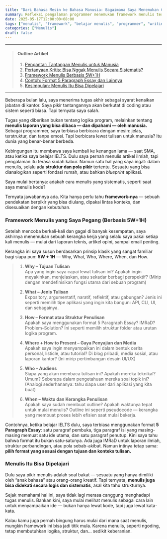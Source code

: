 ```yaml
---
title: "Dari Bahasa Mesin ke Bahasa Manusia: Bagaimana Saya Menemukan Cara Menulis yang Terstruktur"
summary: Refleksi pengalaman programmer menemukan framework menulis terstruktur berbasis 5W+1H agar tulisan lebih logis dan mudah dipahami. Panduan ini membantu siapa pun membangun kebiasaan menulis yang sistematis dan efektif.
date: 2025-05-17T12:00:00+08:00
tags: ["menulis", "framework", "belajar menulis", "programmer", "writing process"]
categories: ["Menulis"]
draft: false
---
```


---
>#### Outline Artikel
>1. [Pengantar: Tantangan Menulis untuk Manusia](#pengantar)
>2. [Pertanyaan Kritis: Bisa Nggak Menulis Secara Sistematis?](#pertanyaan-sistematis)
>3. [Framework Menulis Berbasis 5W+1H](#framework-menulis)
>4. [Contoh: Format 5 Paragraph Essay dan Lainnya](#contoh-format)
>5. [Kesimpulan: Menulis Itu Bisa Dipelajari](#kesimpulan)
---

<span id="pengantar"></span>

Beberapa bulan lalu, saya menerima tugas akhir sebagai syarat kenaikan jabatan di kantor. Saya pikir tantangannya akan berkutat di coding atau sistem seperti biasa. Tapi ternyata saya salah.

Tugas yang diberikan bukan tentang logika program, melainkan tentang **menulis laporan yang bisa dibaca — dan dipahami — oleh manusia.** Sebagai programmer, saya terbiasa berbicara dengan mesin: jelas, terstruktur, dan tanpa emosi. Tapi berbicara lewat tulisan untuk manusia? Itu dunia yang benar-benar berbeda.

<span id="pertanyaan-sistematis"></span>

Kebingungan itu membawa saya kembali ke kenangan lama — saat SMA, atau ketika saya belajar IELTS. Dulu saya pernah menulis artikel ilmiah, tapi pengalaman itu terasa sudah kabur. Namun satu hal yang saya ingat: dalam menulis, selalu ada **struktur dan pola pikir** tertentu. Sesuatu yang bisa dianalogikan seperti fondasi rumah, atau bahkan *blueprint* aplikasi.

Saya mulai bertanya: adakah cara menulis yang sistematis, seperti saat saya menulis kode?

Ternyata jawabannya ada. Kita hanya perlu tahu **framework-nya** — sebuah pendekatan berpikir yang bisa diulang, dipakai lintas konteks, dan disesuaikan dengan kebutuhan.

<span id="framework-menulis"></span>

### Framework Menulis yang Saya Pegang (Berbasis 5W+1H)

Setelah mencoba berkali-kali dan gagal di banyak kesempatan, saya akhirnya menemukan sebuah kerangka kerja yang selalu saya pakai setiap kali menulis — mulai dari laporan teknis, artikel opini, sampai email penting.

Kerangka ini saya susun berdasarkan prinsip klasik yang sangat familiar bagi siapa pun: **5W + 1H** — Why, What, Who, Where, When, dan How.

> 1. **Why – Tujuan Tulisan**  
> Apa yang ingin saya capai lewat tulisan ini? Apakah ingin meyakinkan, menjelaskan, atau sekadar berbagi perspektif? (Mirip dengan mendefinisikan fungsi utama dari sebuah program)
>
> 2. **What – Jenis Tulisan**  
> Expository, argumentatif, naratif, reflektif, atau gabungan? Jenis ini seperti memilih tipe aplikasi yang ingin kita bangun: API, CLI, UI, dan sebagainya.
>
> 3. **How – Format atau Struktur Penulisan**  
> Apakah saya menggunakan format 5 Paragraph Essay? IMRaD? Problem–Solution? Ini seperti memilih struktur folder atau urutan logika program.
>
> 4. **Where + How to Present – Gaya Penyajian dan Media**  
> Apakah saya ingin menyampaikan ini dalam bentuk cerita personal, listicle, atau tutorial? Di blog pribadi, media sosial, atau laporan kantor? (Ini mirip pertimbangan desain UI/UX)
>
> 5. **Who – Audiens**  
> Siapa yang akan membaca tulisan ini? Apakah mereka teknikal? Umum? Seberapa dalam pengetahuan mereka soal topik ini? (Analogi sederhananya: tahu siapa user dari aplikasi yang kita buat)
>
> 6. **When – Waktu dan Kerangka Penulisan**  
> Apakah saya sudah membuat outline? Apakah waktunya tepat untuk mulai menulis? Outline ini seperti pseudocode — kerangka yang membuat proses lebih efisien saat mulai bekerja.

<span id="contoh-format"></span>

Contohnya, ketika belajar IELTS dulu, saya terbiasa menggunakan format **5 Paragraph Essay**: satu paragraf pembuka, tiga paragraf isi yang masing-masing memuat satu ide utama, dan satu paragraf penutup. Kini saya tahu bahwa format itu bukan satu-satunya. Ada juga IMRaD untuk laporan ilmiah, struktur perbandingan, atau pola sebab-akibat. Namun intinya tetap sama: **pilih format yang sesuai dengan tujuan dan konteks tulisan.**

<span id="kesimpulan"></span>

### Menulis Itu Bisa Dipelajari

Dulu saya pikir menulis adalah soal bakat — sesuatu yang hanya dimiliki oleh “anak bahasa” atau orang-orang kreatif. Tapi ternyata, **menulis juga bisa didekati secara logis dan sistematis**, asal kita tahu strukturnya.

Sejak memahami hal ini, saya tidak lagi merasa canggung menghadapi tugas menulis. Bahkan kini, saya mulai melihat menulis sebagai cara lain untuk menyampaikan ide — bukan hanya lewat kode, tapi juga lewat kata-kata.

Kalau kamu juga pernah bingung harus mulai dari mana saat menulis, mungkin framework ini bisa jadi titik mula. Karena menulis, seperti ngoding, tetap membutuhkan logika, struktur, dan... sedikit keberanian.
